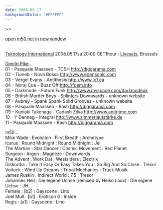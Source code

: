 ```yaml
---
date: 2008.05.17
backgroundColor: '#FFFFFF'
---
```


\>>

[open m50.net in new window  
](http://m50.net/)

[  
Teknology International](http://teknology.free.fr/) 2008.05.17sa 20:00 CET1hour : [Livesets](http://www.livesets.com/), Brussels

[Dimitri Pike](http://wildtek.free.fr/)...  
01 - Pasquale Maassen - TCSH http://diggarama.com  
02 - Tioneb - Nova Bossa http://www.edensonic.com  
03 - Vergel Evans - Antithesis http://www.lx7.ca  
04 - Noraj Cue - Buzz Off http://foem.info  
05 - Darkmode - Future Funk http://www.myspace.com/darkmodeuk  
06 - British Murder Boys - Splinters Downwards - unknown website  
07 - Aubrey - Spank Spank Solid Grooves - unknown website  
08 - Pasquale Maassen - Bash http://diggarama.com  
09 - Kuniaki Takenaga - Cadash Zilva http://www.antiritmo.com  
10 - Y Danneg - Integral http://www.zimmerlautstärke.de  
11 - Pasquale Maassen - Bash http://diggarama.com  

m50...  
Mike Wade : Evolution : First Breath : Archetype  
Icarus : Round Midnight : Round Midnight : Jel  
The Martian : Star Dancer : Cosmic Movement : Red Planet  
Surgeon : Argon : Magneze : Downwards  
The Advent : Work Dat : Westsiders : Electrix  
Diskordia : Take It Easy Or Easy Takes You : So Big And So Close : Tresor  
Voiteck : Wind Up Dreams : Tribal Mechanics : Truck Musik  
James Ruskin : Indirect World : 7.5 : Tresor  
Johannes Heil : Die eigene Uchse (remixed by Heiko Laux) : Die eigene Uchse : JH  
Female : \[b2\] : Gayscene : Lino  
Joel Mull : \[b1\] : Eroticon 6 : Inside  
Regis : \[a1\] : Gayscene : Lino